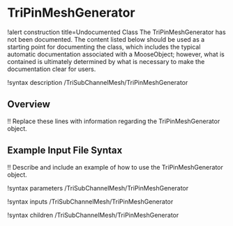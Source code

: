# TriPinMeshGenerator

!alert construction title=Undocumented Class
The TriPinMeshGenerator has not been documented. The content listed below should be used as a starting point for
documenting the class, which includes the typical automatic documentation associated with a
MooseObject; however, what is contained is ultimately determined by what is necessary to make the
documentation clear for users.

!syntax description /TriSubChannelMesh/TriPinMeshGenerator

## Overview

!! Replace these lines with information regarding the TriPinMeshGenerator object.

## Example Input File Syntax

!! Describe and include an example of how to use the TriPinMeshGenerator object.

!syntax parameters /TriSubChannelMesh/TriPinMeshGenerator

!syntax inputs /TriSubChannelMesh/TriPinMeshGenerator

!syntax children /TriSubChannelMesh/TriPinMeshGenerator
